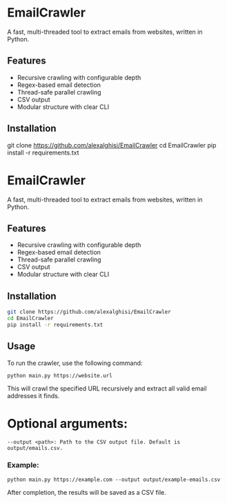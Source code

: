 # EmailCrawler

A fast, multi-threaded tool to extract emails from websites, written in Python.

## Features

- Recursive crawling with configurable depth
- Regex-based email detection
- Thread-safe parallel crawling
- CSV output
- Modular structure with clear CLI

## Installation

git clone https://github.com/alexalghisi/EmailCrawler
cd EmailCrawler
pip install -r requirements.txt

# EmailCrawler

A fast, multi-threaded tool to extract emails from websites, written in Python.

## Features

- Recursive crawling with configurable depth
- Regex-based email detection
- Thread-safe parallel crawling
- CSV output
- Modular structure with clear CLI

## Installation

```bash
git clone https://github.com/alexalghisi/EmailCrawler
cd EmailCrawler
pip install -r requirements.txt
```
## Usage
To run the crawler, use the following command:

```
python main.py https://website.url
```
This will crawl the specified URL recursively and extract all valid email addresses it finds.

# Optional arguments:

```
--output <path>: Path to the CSV output file. Default is output/emails.csv.
```
### Example:

```
python main.py https://example.com --output output/example-emails.csv
```
After completion, the results will be saved as a CSV file.

